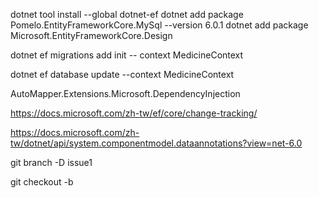 dotnet tool install --global dotnet-ef
dotnet add package Pomelo.EntityFrameworkCore.MySql --version 6.0.1
dotnet add package Microsoft.EntityFrameworkCore.Design

<!-- ================================ -->
<!-- 更新Migrations -->
dotnet ef migrations add init -- context MedicineContext
<!-- 更新DataBase -->
dotnet ef database update --context MedicineContext

AutoMapper.Extensions.Microsoft.DependencyInjection


<!-- 相關網站 -->
<!-- track -->
https://docs.microsoft.com/zh-tw/ef/core/change-tracking/

https://docs.microsoft.com/zh-tw/dotnet/api/system.componentmodel.dataannotations?view=net-6.0

<!-- 刪除分支 -->
git branch -D issue1
<!-- 創建分支 -->
git checkout -b <new branch name>